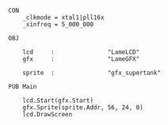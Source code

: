 
    CON
        _clkmode = xtal1|pll16x
        _xinfreq = 5_000_000

    OBJ

        lcd     :               "LameLCD"
        gfx     :               "LameGFX"

        sprite  :               "gfx_supertank"

    PUB Main

        lcd.Start(gfx.Start)
        gfx.Sprite(sprite.Addr, 56, 24, 0)
        lcd.DrawScreen
